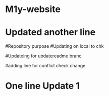 # M1y-website
# Updated another line
#Repository purpose
#Updating on local to chk 

#Updateing for updatereadme branc

#adding line for conflict check change
# One line Update 1

